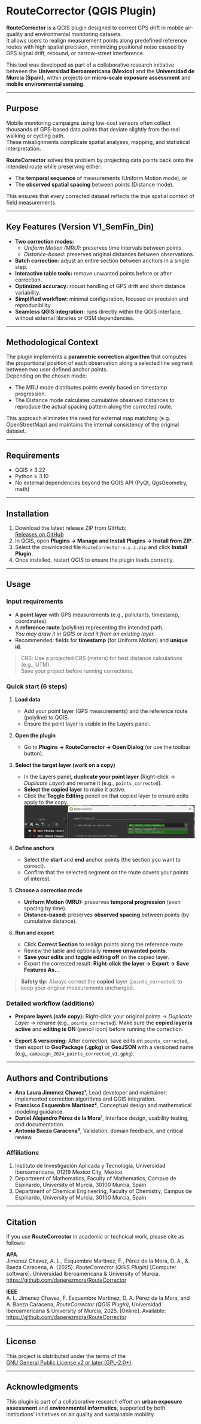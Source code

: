 # RouteCorrector (QGIS Plugin)

**RouteCorrector** is a QGIS plugin designed to correct GPS drift in mobile air-quality and environmental monitoring datasets.  
It allows users to realign measurement points along predefined reference routes with high spatial precision, minimizing positional noise caused by GPS signal drift, rebound, or narrow-street interference.  

This tool was developed as part of a collaborative research initiative between the **Universidad Iberoamericana (Mexico)** and the **Universidad de Murcia (Spain)**, within projects on **micro-scale exposure assessment** and **mobile environmental sensing**.

---

## Purpose

Mobile monitoring campaigns using low-cost sensors often collect thousands of GPS-based data points that deviate slightly from the real walking or cycling path.  
These misalignments complicate spatial analyses, mapping, and statistical interpretation.

**RouteCorrector** solves this problem by projecting data points back onto the intended route while preserving either:
- The **temporal sequence** of measurements (Uniform Motion mode), or  
- The **observed spatial spacing** between points (Distance mode).

This ensures that every corrected dataset reflects the true spatial context of field measurements.

---

## Key Features (Version V1_SemFin_Din)

- **Two correction modes:**  
  - *Uniform Motion (MRU)*: preserves time intervals between points.  
  - *Distance-based*: preserves original distances between observations.  
- **Batch correction:** adjust an entire section between anchors in a single step.  
- **Interactive table tools:** remove unwanted points before or after correction.  
- **Optimized accuracy:** robust handling of GPS drift and short distance variability.  
- **Simplified workflow:** minimal configuration, focused on precision and reproducibility.  
- **Seamless QGIS integration:** runs directly within the QGIS interface, without external libraries or OSM dependencies.

---

## Methodological Context

The plugin implements a **parametric correction algorithm** that computes the proportional position of each observation along a selected line segment between two user defined anchor points.  
Depending on the chosen mode:
- The MRU mode distributes points evenly based on timestamp progression.  
- The Distance mode calculates cumulative observed distances to reproduce the actual spacing pattern along the corrected route.

This approach eliminates the need for external map matching (e.g. OpenStreetMap) and maintains the internal consistency of the original dataset.

---

## Requirements

- QGIS ≥ 3.22  
- Python ≥ 3.10  
- No external dependencies beyond the QGIS API (PyQt, QgsGeometry, math)

---

## Installation

1. Download the latest release ZIP from GitHub:  
   [Releases on GitHub](https://github.com/daperezmora/RouteCorrector/releases)
2. In QGIS, open **Plugins → Manage and Install Plugins → Install from ZIP**.  
3. Select the downloaded file `RouteCorrector-x.y.z.zip` and click **Install Plugin**.
4. Once installed, restart QGIS to ensure the plugin loads correctly.

---

## Usage

### Input requirements
- A **point layer** with GPS measurements (e.g., pollutants, timestamp, coordinates).
- A **reference route** (polyline) representing the intended path.  
  *You may draw it in QGIS or load it from an existing layer.*
- Recommended: fields for **timestamp** (for Uniform Motion) and **unique id**.

> CRS: Use a projected CRS (meters) for best distance calculations (e.g., UTM).  
> Save your project before running corrections.

### Quick start (6 steps)

1. **Load data**
   - Add your point layer (GPS measurements) and the reference route (polyline) to QGIS.
   - Ensure the point layer is visible in the Layers panel.

2. **Open the plugin**
   - Go to **Plugins → RouteCorrector → Open Dialog** (or use the toolbar button).

3. **Select the target layer (work on a copy)**
   - In the Layers panel, **duplicate your point layer** (Right-click → *Duplicate Layer*) and rename it (e.g., `points_corrected`).
   - **Select the copied layer** to make it active.
   - Click the **Toggle Editing** pencil on that copied layer to ensure edits apply to the copy.
        ![Select and edit copy layer](docs/SelectionLayer.png)
4. **Define anchors**
   - Select the **start** and **end** anchor points (the section you want to correct).
   - Confirm that the selected segment on the route covers your points of interest.

5. **Choose a correction mode**
   - **Uniform Motion (MRU):** preserves **temporal progression** (even spacing by time).
   - **Distance-based:** preserves **observed spacing** between points (by cumulative distance).

6. **Run and export**
   - Click **Correct Section** to realign points along the reference route.
   - Review the table and optionally **remove unwanted points**.
   - **Save your edits** and **toggle editing off** on the copied layer.
   - Export the corrected result: **Right-click the layer → Export → Save Features As…**

> **Safety tip:** Always correct the **copied** layer (`points_corrected`) to keep your original measurements unchanged.

### Detailed workflow (additions)

- **Prepare layers (safe copy):** Right-click your original points → *Duplicate Layer* → rename (e.g., `points_corrected`). Make sure the **copied layer is active** and **editing is ON** (pencil icon) before running the correction.

- **Export & versioning:** After correction, save edits on `points_corrected`, then export to **GeoPackage (.gpkg)** or **GeoJSON** with a versioned name (e.g., `campaign_2024_points_corrected_v1.gpkg`).


---

## Authors and Contributions

- **Ana Laura Jimenez Chavez¹**, Lead developer and maintainer; implemented correction algorithms and QGIS integration.  
- **Francisco Esquembre Martinez²**, Conceptual design and mathematical modeling guidance.  
- **Daniel Alejandro Pérez de la Mora¹**, Interface design, usability testing, and documentation.  
- **Antonia Baeza Caracena³**, Validation, domain feedback, and critical review.

### Affiliations
1. Instituto de Investigación Aplicada y Tecnología, Universidad Iberoamericana, 01219 Mexico City, Mexico  
2. Department of Mathematics, Faculty of Mathematics, Campus de Espinardo, University of Murcia, 30100 Murcia, Spain  
3. Department of Chemical Engineering, Faculty of Chemistry, Campus de Espinardo, University of Murcia, 30100 Murcia, Spain  

---

## Citation

If you use **RouteCorrector** in academic or technical work, please cite as follows:

**APA**  
Jimenez Chavez, A. L., Esquembre Martinez, F., Pérez de la Mora, D. A., & Baeza Caracena, A. (2025). *RouteCorrector (QGIS Plugin)* [Computer software]. Universidad Iberoamericana & University of Murcia. https://github.com/daperezmora/RouteCorrector  

**IEEE**  
A. L. Jimenez Chavez, F. Esquembre Martinez, D. A. Pérez de la Mora, and A. Baeza Caracena, *RouteCorrector (QGIS Plugin)*, Universidad Iberoamericana & University of Murcia, 2025. [Online]. Available: https://github.com/daperezmora/RouteCorrector  

---

## License

This project is distributed under the terms of the  
[GNU General Public License v2 or later (GPL-2.0+)](LICENSE).

---

## Acknowledgments

This plugin is part of a collaborative research effort on **urban exposure assessment** and **environmental informatics**, supported by both institutions’ initiatives on air quality and sustainable mobility.
